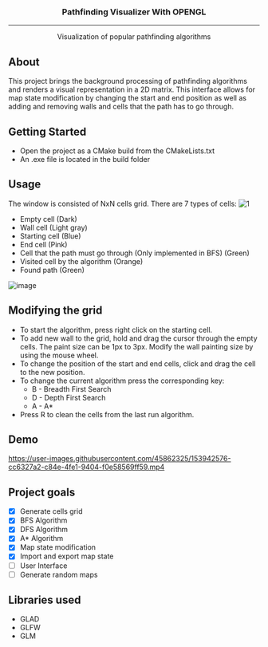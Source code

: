 <h3 align="center"> Pathfinding Visualizer With OPENGL</h3>

---

<p align="center"> Visualization of popular pathfinding algorithms
    <br> 
</p>





## About <a name = "about"></a>
This project brings the background processing of pathfinding algorithms and renders a visual representation in a 2D matrix. This interface allows for map state modification by changing the start and end position as well as adding and removing walls and cells that the path has to go through. 

## Getting Started <a name = "getting_started"></a>
- Open the project as a CMake build from the CMakeLists.txt
- An .exe file is located in the build folder

## Usage <a name="usage"></a>
The window is consisted of NxN cells grid. There are 7 types of cells:
![1](https://user-images.githubusercontent.com/45862325/153929977-8e0f60d5-772f-4cb1-94e5-ccde02486a7e.png)

- Empty cell (Dark)
- Wall cell (Light gray)
- Starting cell (Blue)
- End cell (Pink)
- Cell that the path must go through (Only implemented in BFS) (Green)
- Visited cell by the algorithm (Orange)
- Found path (Green)

![image](https://user-images.githubusercontent.com/45862325/153930158-243580a9-7947-46fd-93aa-d8a519b0ffe9.png)


## Modifying the grid <a name="inputs"></a>
- To start the algorithm, press right click on the starting cell.
- To add new wall to the grid, hold and drag the cursor through the empty cells. The paint size can be 1px to 3px. Modify the wall painting size by using the mouse wheel.
- To change the position of the start and end cells, click and drag the cell to the new position.
- To change the current algorithm press the corresponding key:
    - B - Breadth First Search
    - D - Depth First Search
    - A - A* 
- Press R to clean the cells from the last run algorithm.

## Demo <a name="demo"></a>
https://user-images.githubusercontent.com/45862325/153942576-cc6327a2-c84e-4fe1-9404-f0e58569ff59.mp4

## Project goals
- [x] Generate cells grid
- [x] BFS Algorithm
- [x] DFS Algorithm
- [x] A* Algorithm 
- [x] Map state modification
- [x] Import and export map state
- [ ] User Interface
- [ ] Generate random maps

## Libraries used <a name = "libraries"></a>
- GLAD
- GLFW
- GLM
